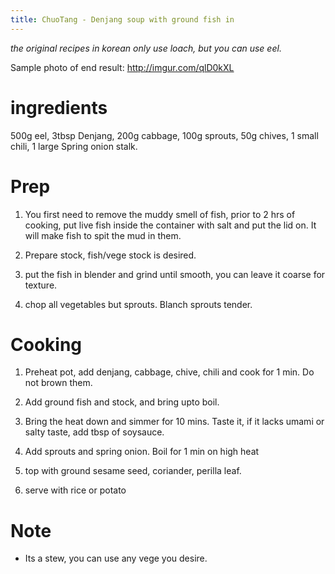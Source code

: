 ```yaml
---
title: ChuoTang - Denjang soup with ground fish in
---
```


*the original recipes in korean only use loach, but you can use eel.*

Sample photo of end result: http://imgur.com/qlD0kXL

# ingredients

500g eel, 3tbsp Denjang, 200g cabbage, 100g sprouts, 50g chives, 1 small chili, 1 large Spring onion stalk.

# Prep

1. You first need to remove the muddy smell of fish, prior to 2 hrs of cooking, put live fish inside the container with salt and put the lid on. It will make fish to spit the mud in them.

2. Prepare stock, fish/vege stock is desired.

3. put the fish in blender and grind until smooth, you can leave it coarse for texture.

4. chop all vegetables but sprouts. Blanch sprouts tender.

# Cooking

1. Preheat pot, add denjang, cabbage, chive, chili and cook for 1 min. Do not brown them.

2. Add ground fish and stock, and bring upto boil.

3. Bring the heat down and simmer for 10 mins. Taste it, if it lacks umami or salty taste, add tbsp of soysauce. 

4. Add sprouts and spring onion. Boil for 1 min on high heat

5. top with ground sesame seed, coriander, perilla leaf.

6. serve with rice or potato


# Note

* Its a stew, you can use any vege you desire.
